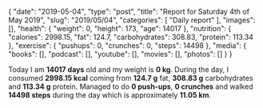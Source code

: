 {
    "date": "2019-05-04",
    "type": "post",
    "title": "Report for Saturday 4th of May 2019",
    "slug": "2019\/05\/04",
    "categories": [
        "Daily report"
    ],
    "images": [],
    "health": {
        "weight": 0,
        "height": 173,
        "age": 14017
    },
    "nutrition": {
        "calories": 2998.15,
        "fat": 124.7,
        "carbohydrates": 308.83,
        "protein": 113.34
    },
    "exercise": {
        "pushups": 0,
        "crunches": 0,
        "steps": 14498
    },
    "media": {
        "books": [],
        "podcast": [],
        "youtube": [],
        "movies": [],
        "photos": []
    }
}

Today I am <strong>14017 days</strong> old and my weight is <strong>0 kg</strong>. During the day, I consumed <strong>2998.15 kcal</strong> coming from <strong>124.7 g</strong> fat, <strong>308.83 g</strong> carbohydrates and <strong>113.34 g</strong> protein. Managed to do <strong>0 push-ups</strong>, <strong>0 crunches</strong> and walked <strong>14498 steps</strong> during the day which is approximately <strong>11.05 km</strong>.